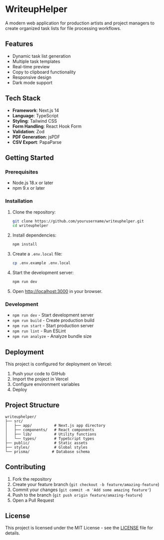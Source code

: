 # WriteupHelper

A modern web application for production artists and project managers to create organized task lists for file processing workflows.

## Features

- Dynamic task list generation
- Multiple task templates
- Real-time preview
- Copy to clipboard functionality
- Responsive design
- Dark mode support

## Tech Stack

- **Framework**: Next.js 14
- **Language**: TypeScript
- **Styling**: Tailwind CSS
- **Form Handling**: React Hook Form
- **Validation**: Zod
- **PDF Generation**: jsPDF
- **CSV Export**: PapaParse

## Getting Started

### Prerequisites

- Node.js 18.x or later
- npm 9.x or later

### Installation

1. Clone the repository:
   ```bash
   git clone https://github.com/yourusername/writeuphelper.git
   cd writeuphelper
   ```

2. Install dependencies:
   ```bash
   npm install
   ```

3. Create a `.env.local` file:
   ```bash
   cp .env.example .env.local
   ```

4. Start the development server:
   ```bash
   npm run dev
   ```

5. Open [http://localhost:3000](http://localhost:3000) in your browser.

### Development

- `npm run dev` - Start development server
- `npm run build` - Create production build
- `npm run start` - Start production server
- `npm run lint` - Run ESLint
- `npm run analyze` - Analyze bundle size

## Deployment

This project is configured for deployment on Vercel:

1. Push your code to GitHub
2. Import the project in Vercel
3. Configure environment variables
4. Deploy

## Project Structure

```
writeuphelper/
├── src/
│   ├── app/          # Next.js app directory
│   ├── components/   # React components
│   ├── lib/          # Utility functions
│   └── types/        # TypeScript types
├── public/           # Static assets
├── styles/           # Global styles
└── prisma/          # Database schema
```

## Contributing

1. Fork the repository
2. Create your feature branch (`git checkout -b feature/amazing-feature`)
3. Commit your changes (`git commit -m 'Add some amazing feature'`)
4. Push to the branch (`git push origin feature/amazing-feature`)
5. Open a Pull Request

## License

This project is licensed under the MIT License - see the [LICENSE](LICENSE) file for details. 